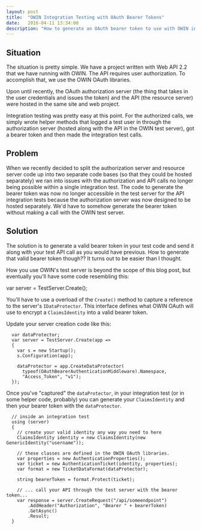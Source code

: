 ```yaml
---
layout: post
title:  "OWIN Integration Testing with OAuth Bearer Tokens"
date:   2016-04-11 13:34:00
description: "How to generate an OAuth bearer token to use with OWIN integration tests."
---
```


## Situation
The situation is pretty simple.  We have a project written with Web API 2.2
that we have running with OWIN.  The API requires user authorization.  To
accomplish that, we use the OWIN OAuth libraries.

Upon until recently, the OAuth authorization server (the thing that takes in
the user credentials and issues the token) and the API (the resource server) were
hosted in the same site and web project.  

Integration testing was pretty easy at this point.  For the authorized calls,
we simply wrote helper methods that logged a test user in through the authorization
server (hosted along with the API in the OWIN test server), got a bearer token
and then made the integration test calls.

## Problem
When we recently decided to split the authorization server and resource server
code up into two separate code bases (so that they could be hosted separately)
we ran into issues with the authorization and API calls no longer being possible within a
single integration test.  The code to generate the bearer token was now no
longer accessible in the test server for the API integration tests because the authorization
server was now designed to be hosted separately.  We'd have
to somehow generate the bearer token without making a call with the OWIN test
server.

## Solution
The solution is to generate a valid bearer token in your test code and send it
along with your test API call as you would have previous.  How to generate that
valid bearer token though??  It turns out to be easier than I thought.

How you use OWIN's test server is beyond the scope of this blog post, but
eventually you'll have some code resembling this:

  var server = TestServer.Create<Startup>();

You'll have to use a overload of the `Create()` method to capture a reference
to the server's `IDataProtector`.  This interface defines what OWIN OAuth will
use to encrypt a `ClaimsIdentity` into a valid bearer token.

Update your server creation code like this:

```
  var dataProtector;
  var server = TestServer.Create(app =>
  {
    var s = new Startup();
    s.Configuration(app);

    dataProtector = app.CreateDataProtector(
      typeof(OAuthBearerAuthenticationMiddleware).Namespace,
      "Access_Token", "v1");
  });
```

Once you've "captured" the `dataProtector`, in your integration test (or in some
helper code, probably) you can generate your `ClaimsIdentity` and then your
bearer token with the `dataProtector`.

```
  // inside an integration test
  using (server)
  {
    // create your valid identity any way you need to here
    ClaimsIdentity identity = new ClaimsIdentity(new GenericIdentity("username"));

    // these classes are defined in the OWIN OAuth libraries.
    var properties = new AuthenticationProperties();
    var ticket = new AuthenticationTicket(identity, properties);
    var format = new TicketDataFormat(dataProtector);

    string bearerToken = format.Protect(ticket);

    // ... call your API through the test server with the bearer token...
    var response = server.CreateRequest("/api/someendpoint")
        .AddHeader("Authorization", "Bearer " + bearerToken)
        .GetAsync()
        .Result;
  }
```
